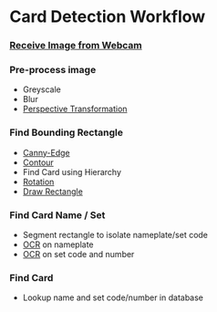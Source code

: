 # Card Detection Workflow

### [Receive Image from Webcam](https://www.geeksforgeeks.org/real-time-edge-detection-using-opencv-python/)

### Pre-process image
- Greyscale
- Blur
- [Perspective Transformation](https://docs.opencv.org/4.x/da/d6e/tutorial_py_geometric_transformations.html)

### Find Bounding Rectangle
- [Canny-Edge](https://www.geeksforgeeks.org/real-time-edge-detection-using-opencv-python/)
- [Contour](https://docs.opencv.org/3.4/d4/d73/tutorial_py_contours_begin.html)
- Find Card using Hierarchy
- [Rotation](https://docs.opencv.org/4.x/da/d6e/tutorial_py_geometric_transformations.html)
- [Draw Rectangle](https://docs.opencv.org/3.4/d6/d6e/group__imgproc__draw.html#ga746c0625f1781f1ffc9056259103edbc)

### Find Card Name / Set
- Segment rectangle to isolate nameplate/set code
- [OCR](https://www.geeksforgeeks.org/text-detection-and-extraction-using-opencv-and-ocr/) on nameplate
- [OCR](https://www.geeksforgeeks.org/text-detection-and-extraction-using-opencv-and-ocr/) on set code and number

### Find Card
- Lookup name and set code/number in database

